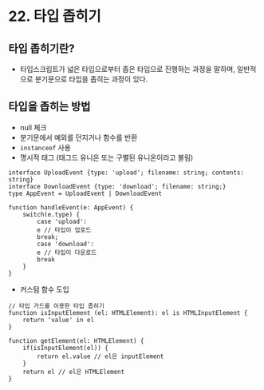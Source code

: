 # 22. 타입 좁히기

## 타입 좁히기란?

- 타입스크립트가 넓은 타입으로부터 좁은 타입으로 진행하는 과정을 말하며, 일반적으로 분기문으로 타입을 좁히는 과정이 있다.

## 타입을 좁히는 방법

- null 체크
- 분기문에서 예외를 던지거나 함수를 반환
- `instanceof` 사용
- 명시적 태그 (태그드 유니온 또는 구별된 유니온이라고 불림)

```tsx
interface UploadEvent {type: 'upload'; filename: string; contents: string}
interface DownloadEvent {type: 'download'; filename: string;}
type AppEvent = UploadEvent | DownloadEvent

function handleEvent(e: AppEvent) {
	switch(e.type) {
		case 'upload':
		e // 타입이 업로드
		break;
		case 'download': 
		e // 타입이 다운로드
		break
	}
}
```

- 커스텀 함수 도입

```tsx
// 타입 가드를 이용한 타입 좁히기
function isInputElement (el: HTMLElement): el is HTMLInputElement {
	return 'value' in el
}

function getElement(el: HTMLElement) {
	if(isInputElement(el)) {
		return el.value // el은 inputElement
	}
	return el // el은 HTMLElement
}
```